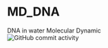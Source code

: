 # MD_DNA
DNA in water Molecular Dynamic  
![GitHub commit activity](https://img.shields.io/github/commit-activity/m/tnavarrofebre/MD_DNA)
